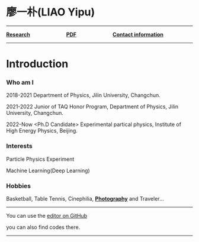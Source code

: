 # 廖一朴(LIAO Yipu)

------



[**Research**](research.md)&emsp;&emsp;&emsp;&emsp;&emsp;&emsp;&emsp;[**PDF**](pdf.md)&emsp;&emsp;&emsp;&emsp;&emsp;&emsp;&emsp;[**Contact information**](information.md)



------



# Introduction
### Who am I

2018-2021 <Bachelor> Department of Physics, Jilin University, Changchun.

2021-2022 <Bachelor> Junior of TAQ Honor Program, Department of Physics, Jilin University, Changchun.

2022-Now  <Ph.D Candidate> Experimental partical physics, Institute of High Energy Physics, Beijing.


<!-- [**CV(English)**](files/CV_of_YipuLIAO.pdf)  &emsp;  [**CV(Chinese)**](files/CV_Chinese.pdf) -->


### Interests
Particle Physics Experiment

Machine Learning(Deep Learning)

### Hobbies
Basketball, Table Tennis, Cinephilia, [**Photography**](files/Notes_for_photographer.pdf) and Traveler...


------


You can use the [editor on GitHub](https://github.com/liaoyp0615/liaoyp0615.github.io/edit/master/README.md)

you can also find codes there.

------


